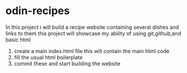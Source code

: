 # odin-recipes

İn this project i will build a recipe website containing several dishes and links to them
this project will showcase my ability of using git,github,and basic html

1. create a main index.html file this will contain the main html code
2. fill the usual html boilerplate
3. commit these and start building the website

